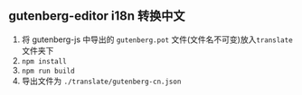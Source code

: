## gutenberg-editor i18n 转换中文

1. 将 gutenberg-js 中导出的 `gutenberg.pot` 文件(文件名不可变)放入`translate` 文件夹下
2. `npm install` 
3. `npm run build`
4. 导出文件为 `./translate/gutenberg-cn.json`

